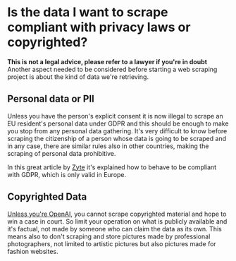 # Is the data I want to scrape compliant with privacy laws or copyrighted?
**This is not a legal advice, please refer to a lawyer if you're in doubt**
Another aspect needed to be considered before starting a web scraping project is about the kind of data we're retrieving. 
## Personal data or PII
Unless you have the person's explicit consent it is now illegal to scrape an EU resident's personal data under GDPR and this should be enough to make you stop from any personal data gathering. It's very difficult to know before scraping the citizenship of a person whose data is going to be scraped and in any case, there are similar rules also in other countries, making the scraping of personal data prohibitive.

In this great article by [Zyte](https://www.zyte.com/blog/web-scraping-gdpr-compliance-guide/#:~:text=Scraping%20sensitive%20data%20means%20that,you%20should%20avoid%20scraping%20it.) it's explained how to behave to be compliant with GDPR, which is only valid in Europe.

## Copyrighted Data
[Unless you're OpenAI](https://www.theguardian.com/books/2023/jul/05/authors-file-a-lawsuit-against-openai-for-unlawfully-ingesting-their-books), you cannot scrape copyrighted material and hope to win a case in court.
So limit your operation on what is publicly available and it's factual, not made by someone who can claim the data as its own. This means also to don't scraping and store pictures made by professional photographers, not limited to artistic pictures but also pictures made for fashion websites.

